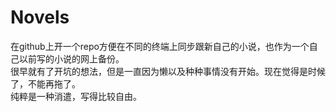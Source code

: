 # Novels
在github上开一个repo方便在不同的终端上同步跟新自己的小说，也作为一个自己以前写的小说的网上备份。  
很早就有了开坑的想法，但是一直因为懒以及种种事情没有开始。现在觉得是时候了，不能再拖了。  
纯粹是一种消遣，写得比较自由。
